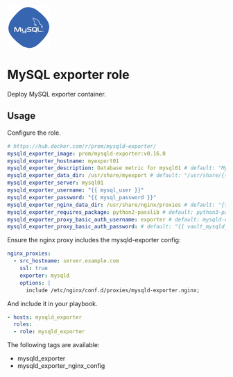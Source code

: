 <img src="/logos/mysqld_exporter.png" alt="mysqld_exporter logo" width="100" height="100">

# MySQL exporter role

Deploy MySQL exporter container.

## Usage

Configure the role.

```yml
# https://hub.docker.com/r/prom/mysqld-exporter/
mysqld_exporter_image: prom/mysqld-exporter:v0.16.0
mysqld_exporter_hostname: myexport01
mysqld_exporter_description: Database metric for mysql01 # default: "MySQL Exporter {{ mysqld_exporter_server }}"
mysqld_exporter_data_dir: /usr/share/myexport # default: "/usr/share/{{ mysqld_exporter_hostname }}"
mysqld_exporter_server: mysql01
mysqld_exporter_username: "{{ mysql_user }}"
mysqld_exporter_password: "{{ mysql_password }}"
mysqld_exporter_nginx_data_dir: /usr/share/nginx/proxies # default: "{{ nginx_data_dir }}/proxies"
mysqld_exporter_requires_package: python2-passlib # default: python3-passlib
mysqld_exporter_proxy_basic_auth_username: exporter # default: mysqld-exporter
mysqld_exporter_proxy_basic_auth_password: # default: "{{ vault_mysqld_exporter_proxy_basic_auth_password }}"
```

Ensure the nginx proxy includes the mysqld-exporter config:

```yml
nginx_proxies:
  - src_hostname: server.example.com
    ssl: true
    exporter: mysqld
    options: |
      include /etc/nginx/conf.d/proxies/mysqld-exporter.nginx;
```

And include it in your playbook.

```yml
- hosts: mysqld_exporter
  roles:
  - role: mysqld_exporter
```

The following tags are available:

* mysqld_exporter
* mysqld_exporter_nginx_config
